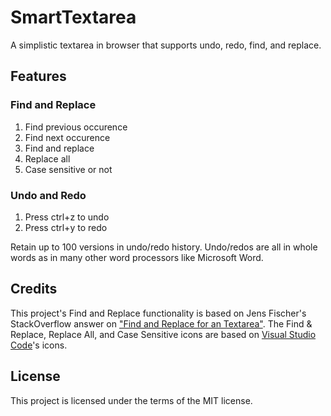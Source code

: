# SmartTextarea
A simplistic textarea in browser that supports undo, redo, find, and replace.

## Features
### Find and Replace
1. Find previous occurence
2. Find next occurence
3. Find and replace
4. Replace all
5. Case sensitive or not

### Undo and Redo
1. Press ctrl+z to undo
2. Press ctrl+y to redo

Retain up to 100 versions in undo/redo history. Undo/redos are all in whole words as in many other word processors like Microsoft Word.

## Credits
This project's Find and Replace functionality is based on Jens Fischer's StackOverflow answer on ["Find and Replace for an Textarea"](https://stackoverflow.com/questions/7781099/find-and-replace-for-an-textarea/7781395#7781395).
The Find & Replace, Replace All, and Case Sensitive icons are based on [Visual Studio Code](https://github.com/Microsoft/vscode)'s icons.

## License
This project is licensed under the terms of the MIT license.